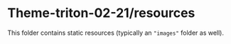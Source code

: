 # Theme-triton-02-21/resources

This folder contains static resources (typically an `"images"` folder as well).
